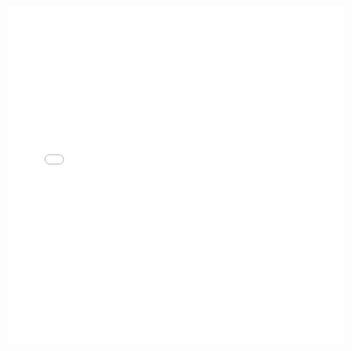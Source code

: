 <style type="text/css">
.background-parent
{
  position: relative;
  width: 100%;
  height: 600px;
}
.map-div {
  position: absolute;
  width: 100%;
  height: 100%;
  background-image: url('map_background.png');
}
</style>

<div class="background-parent">
  
<div class="map-div">
<iframe width="600px" height="600px" frameborder="0" allowfullscreen src="//umap.openstreetmap.fr/it/map/caccia-al-tesoro_439547?scaleControl=true&miniMap=false&scrollWheelZoom=true&zoomControl=true&allowEdit=false&moreControl=false&searchControl=true&tilelayersControl=false&embedControl=false&datalayersControl=false&onLoadPanel=undefined&captionBar=false&fullscreenControl=true&measureControl=false&locateControl=false&editinosmControl=false"></iframe>
</div>

</div>
